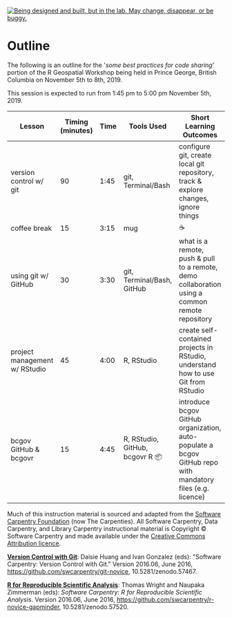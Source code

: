 <!--
Copyright 2019 Province of British Columbia

This work is licensed under the Creative Commons Attribution 4.0 International License.
To view a copy of this license, visit http://creativecommons.org/licenses/by/4.0/.
-->

<a id="devex-badge" rel="Exploration" href="https://github.com/BCDevExchange/assets/blob/master/README.md"><img alt="Being designed and built, but in the lab. May change, disappear, or be buggy." style="border-width:0" src="https://assets.bcdevexchange.org/images/badges/exploration.svg" title="Being designed and built, but in the lab. May change, disappear, or be buggy." /></a>


# Outline

The following is an outline for the '_some best practices for code sharing_' portion of the R Geospatial Workshop being held in Prince George, British Columbia on November 5th to 8th, 2019. 


This session is expected to run from 1:45 pm to 5:00 pm November 5th, 2019.


| Lesson                        |  Timing (minutes) | Time  |   Tools Used                           |  Short Learning Outcomes                                                                                   |
|-------------------------------|-------------------|-------|----------------------------------------|------------------------------------------------------------------------------------------------------------|
| version control w/ git        | 90                | 1:45  |  git, Terminal/Bash                    | configure git, create local git repository, track & explore changes, ignore things                         |
| coffee break                  | 15                | 3:15  |  mug                                   | ☕                                                                                                         | 
| using git w/ GitHub           | 30                | 3:30  |  git, Terminal/Bash, GitHub            | what is a remote, push & pull to a remote, demo collaboration using a common remote repository             |
| project management w/ RStudio | 45                | 4:00  |  R, RStudio                            | create self-contained projects in RStudio, understand how to use Git from RStudio                          |
| bcgov GitHub & bcgovr         | 15                | 4:45  |  R, RStudio, GitHub,  bcgovr R 📦      | introduce bcgov GitHub organization, auto-populate a bcgov GitHub repo with mandatory files (e.g. licence) |
                                                                                                                                                    

Much of this instruction material is sourced and adapted from the [Software Carpentry Foundation](http://software-carpentry.org/) (now The Carpenties). All Software Carpentry, Data Carpentry, and Library Carpentry instructional material is Copyright © Software Carpentry and made available under the [Creative Commons Attribution licence](https://creativecommons.org/licenses/by/4.0/legalcode).

[**Version Control with Git**](http://swcarpentry.github.io/git-novice/): Daisie Huang and Ivan Gonzalez (eds): "Software Carpentry: Version
Control with Git."  Version 2016.06, June 2016,
https://github.com/swcarpentry/git-novice, 10.5281/zenodo.57467.

[**R for Reproducible Scientific Analysis**](http://swcarpentry.github.io/r-novice-gapminder/): Thomas Wright and Naupaka Zimmerman (eds): _Software Carpentry: R for
Reproducible Scientific Analysis_.  Version 2016.06, June 2016,
https://github.com/swcarpentry/r-novice-gapminder,
10.5281/zenodo.57520.




